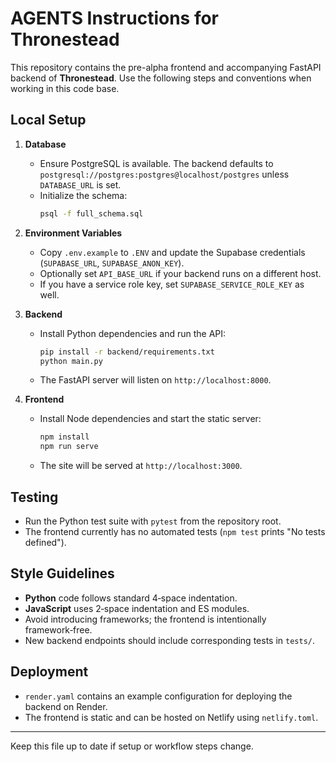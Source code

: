 # AGENTS Instructions for Thronestead

This repository contains the pre-alpha frontend and accompanying FastAPI backend of **Thronestead**. Use the following steps and conventions when working in this code base.

## Local Setup

1. **Database**
   - Ensure PostgreSQL is available. The backend defaults to `postgresql://postgres:postgres@localhost/postgres` unless `DATABASE_URL` is set.
   - Initialize the schema:
     ```bash
     psql -f full_schema.sql
     ```

2. **Environment Variables**
   - Copy `.env.example` to `.ENV` and update the Supabase credentials (`SUPABASE_URL`, `SUPABASE_ANON_KEY`).
   - Optionally set `API_BASE_URL` if your backend runs on a different host.
   - If you have a service role key, set `SUPABASE_SERVICE_ROLE_KEY` as well.

3. **Backend**
   - Install Python dependencies and run the API:
     ```bash
     pip install -r backend/requirements.txt
     python main.py
     ```
   - The FastAPI server will listen on `http://localhost:8000`.

4. **Frontend**
   - Install Node dependencies and start the static server:
     ```bash
     npm install
     npm run serve
     ```
   - The site will be served at `http://localhost:3000`.

## Testing

- Run the Python test suite with `pytest` from the repository root.
- The frontend currently has no automated tests (`npm test` prints "No tests defined").

## Style Guidelines

- **Python** code follows standard 4‑space indentation.
- **JavaScript** uses 2‑space indentation and ES modules.
- Avoid introducing frameworks; the frontend is intentionally framework‑free.
- New backend endpoints should include corresponding tests in `tests/`.

## Deployment

- `render.yaml` contains an example configuration for deploying the backend on Render.
- The frontend is static and can be hosted on Netlify using `netlify.toml`.

---

Keep this file up to date if setup or workflow steps change.
